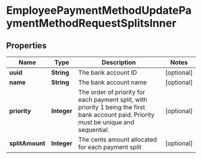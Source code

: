 

# EmployeePaymentMethodUpdatePaymentMethodRequestSplitsInner


## Properties

| Name | Type | Description | Notes |
|------------ | ------------- | ------------- | -------------|
|**uuid** | **String** | The bank account ID  |  [optional] |
|**name** | **String** | The bank account name |  [optional] |
|**priority** | **Integer** | The order of priority for each payment split, with priority 1 being the first bank account paid. Priority must be unique and sequential. |  [optional] |
|**splitAmount** | **Integer** | The cents amount allocated for each payment split |  [optional] |



